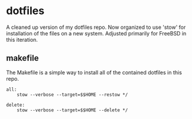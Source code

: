 # dotfiles

A cleaned up version of my dotfiles repo. Now organized to use 'stow' for
installation of the files on a new system. Adjusted primarily for FreeBSD
in this iteration.

## makefile

The Makefile is a simple way to install all of the contained dotfiles in this
repo.

```make
all:
    stow --verbose --target=$$HOME --restow */

delete:
    stow --verbose --target=$$HOME --delete */
```

